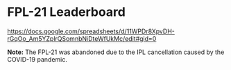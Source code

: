 # FPL-21 Leaderboard
https://docs.google.com/spreadsheets/d/11WPDr8XpvDH-rGqOo_Am5YZplrQSomnbNiDteWfUkMc/edit#gid=0

**Note:** The FPL-21 was abandoned due to the IPL cancellation caused by the COVID-19 pandemic.